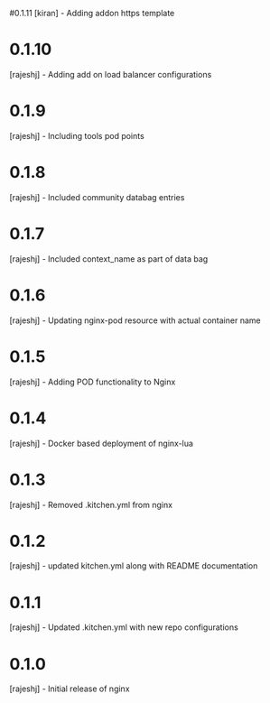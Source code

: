 #0.1.11
[kiran]		- Adding addon https template
# 0.1.10
[rajeshj]   - Adding add on load balancer configurations
# 0.1.9
[rajeshj] - Including tools pod points
# 0.1.8
[rajeshj] - Included community databag entries
# 0.1.7
[rajeshj] - Included context_name as part of data bag
# 0.1.6
[rajeshj] - Updating nginx-pod resource with actual container name
# 0.1.5
[rajeshj] - Adding POD functionality to Nginx
# 0.1.4
[rajeshj] - Docker based deployment of nginx-lua
# 0.1.3
[rajeshj] - Removed .kitchen.yml from nginx
# 0.1.2
[rajeshj] - updated kitchen.yml along with README documentation
# 0.1.1
[rajeshj] - Updated .kitchen.yml with new repo configurations
# 0.1.0
[rajeshj] - Initial release of nginx

